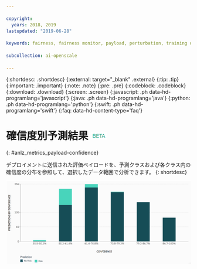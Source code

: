 ```yaml
---

copyright:
  years: 2018, 2019
lastupdated: "2019-06-28"

keywords: fairness, fairness monitor, payload, perturbation, training data, debiased

subcollection: ai-openscale

---
```


{:shortdesc: .shortdesc}
{:external: target="_blank" .external}
{:tip: .tip}
{:important: .important}
{:note: .note}
{:pre: .pre}
{:codeblock: .codeblock}
{:download: .download}
{:screen: .screen}
{:javascript: .ph data-hd-programlang='javascript'}
{:java: .ph data-hd-programlang='java'}
{:python: .ph data-hd-programlang='python'}
{:swift: .ph data-hd-programlang='swift'}
{:faq: data-hd-content-type='faq'}


# 確信度別予測結果 ![ベータ・タグ](images/beta.png)
{: #anlz_metrics_payload-confidence}

デプロイメントに送信された評価ペイロードを、予測クラスおよび各クラス内の確信度の分布を参照して、選択したデータ範囲で分析できます。
{: shortdesc}

   ![確信度の分布別に予測をマップするグラフ](images/by_confidence.png)
